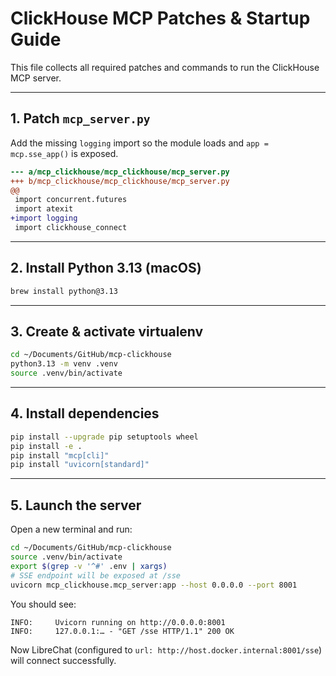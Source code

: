 # ClickHouse MCP Patches & Startup Guide

This file collects all required patches and commands to run the ClickHouse MCP server.

---
## 1. Patch `mcp_server.py`
Add the missing `logging` import so the module loads and `app = mcp.sse_app()` is exposed.

```diff
--- a/mcp_clickhouse/mcp_clickhouse/mcp_server.py
+++ b/mcp_clickhouse/mcp_clickhouse/mcp_server.py
@@
 import concurrent.futures
 import atexit
+import logging
 import clickhouse_connect
 ```

---
## 2. Install Python 3.13 (macOS)

```bash
brew install python@3.13
```

---
## 3. Create & activate virtualenv

```bash
cd ~/Documents/GitHub/mcp-clickhouse
python3.13 -m venv .venv
source .venv/bin/activate
```

---
## 4. Install dependencies

```bash
pip install --upgrade pip setuptools wheel
pip install -e .
pip install "mcp[cli]"
pip install "uvicorn[standard]"
```

---
## 5. Launch the server

Open a new terminal and run:

```bash
cd ~/Documents/GitHub/mcp-clickhouse
source .venv/bin/activate
export $(grep -v '^#' .env | xargs)
# SSE endpoint will be exposed at /sse
uvicorn mcp_clickhouse.mcp_server:app --host 0.0.0.0 --port 8001
```

You should see:
```
INFO:     Uvicorn running on http://0.0.0.0:8001
INFO:     127.0.0.1:… - "GET /sse HTTP/1.1" 200 OK
```

Now LibreChat (configured to `url: http://host.docker.internal:8001/sse`) will connect successfully.
